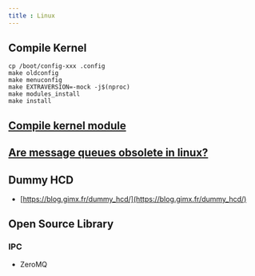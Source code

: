```yaml
---
title : Linux
---
```


## Compile Kernel
```shell
cp /boot/config-xxx .config
make oldconfig
make menuconfig
make EXTRAVERSION=-mock -j$(nproc)
make modules_install
make install
```

## [Compile kernel module](https://wiki.archlinux.org/index.php/Compile_kernel_module)
## [Are message queues obsolete in linux?](https://stackoverflow.com/questions/967335/are-message-queues-obsolete-in-linux)

## Dummy HCD
 * [https://blog.gimx.fr/dummy_hcd/](https://blog.gimx.fr/dummy_hcd/)

## Open Source Library
### IPC
 * ZeroMQ
